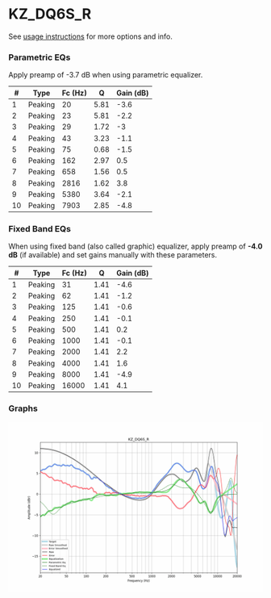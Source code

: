 # KZ_DQ6S_R
See [usage instructions](https://github.com/jaakkopasanen/AutoEq#usage) for more options and info.

### Parametric EQs
Apply preamp of -3.7 dB when using parametric equalizer.

|   # | Type    |   Fc (Hz) |    Q |   Gain (dB) |
|-----|---------|-----------|------|-------------|
|   1 | Peaking |        20 | 5.81 |        -3.6 |
|   2 | Peaking |        23 | 5.81 |        -2.2 |
|   3 | Peaking |        29 | 1.72 |        -3   |
|   4 | Peaking |        43 | 3.23 |        -1.1 |
|   5 | Peaking |        75 | 0.68 |        -1.5 |
|   6 | Peaking |       162 | 2.97 |         0.5 |
|   7 | Peaking |       658 | 1.56 |         0.5 |
|   8 | Peaking |      2816 | 1.62 |         3.8 |
|   9 | Peaking |      5380 | 3.64 |        -2.1 |
|  10 | Peaking |      7903 | 2.85 |        -4.8 |

### Fixed Band EQs
When using fixed band (also called graphic) equalizer, apply preamp of **-4.0 dB** (if available) and set gains manually with these parameters.

|   # | Type    |   Fc (Hz) |    Q |   Gain (dB) |
|-----|---------|-----------|------|-------------|
|   1 | Peaking |        31 | 1.41 |        -4.6 |
|   2 | Peaking |        62 | 1.41 |        -1.2 |
|   3 | Peaking |       125 | 1.41 |        -0.6 |
|   4 | Peaking |       250 | 1.41 |        -0.1 |
|   5 | Peaking |       500 | 1.41 |         0.2 |
|   6 | Peaking |      1000 | 1.41 |        -0.1 |
|   7 | Peaking |      2000 | 1.41 |         2.2 |
|   8 | Peaking |      4000 | 1.41 |         1.6 |
|   9 | Peaking |      8000 | 1.41 |        -4.9 |
|  10 | Peaking |     16000 | 1.41 |         4.1 |

### Graphs
![](./KZ_DQ6S_R.png)
